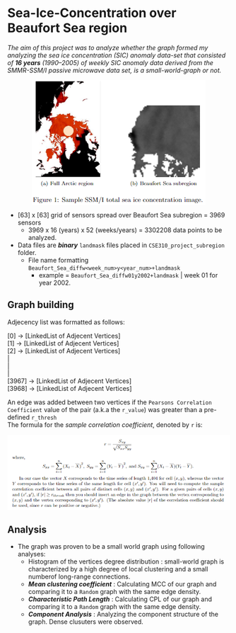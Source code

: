# Sea-Ice-Concentration over Beaufort Sea region
*The aim of this project was to analyze whether the graph formed my analyzing the sea ice concentration (SIC) anomaly data-set that consisted of __16 years__ (1990–2005) of weekly SIC  anomaly  data  derived  from  the  SMMR-SSM/I  passive  microwave  data  set, is a small-world-graph or not.*

<p align="center">
<img align="center" src="images/seaice.png">
</p>

* [63] x [63] grid of sensors spread over Beaufort Sea subregion = 3969 sensors
  * 3969 x 16 (years) x 52 (weeks/years) = 3302208 data points to be analyzed.
* Data files are *__binary__* `landmask` files placed in `CSE310_project_subregion` folder.
  * File name formatting `Beaufort_Sea_diffw<week_num>y<year_num>+landmask` 
    * example = `Beaufort_Sea_diffw01y2002+landmask` | week 01 for year 2002.

## Graph building 
Adjecency list was formatted as follows:

[0] -> [LinkedList of Adjecent Vertices] <br />
[1] -> [LinkedList of Adjecent Vertices]<br />
[2] -> [LinkedList of Adjecent Vertices]<br />
| <br />
| <br />
| <br />
[3967] -> [LinkedList of Adjecent Vertices]<br />
[3968] -> [LinkedList of Adjecent Vertices]<br />

An edge was added between two vertices if the `Pearsons Correlation Coefficient` value of the pair (a.k.a the `r_value`) was greater than a pre-defined `r_thresh`  
The formula for the *sample correlation coefficient*, denoted by `r` is: <br />

<p align="center">
<img src="images/seaice_2.png">
</p>

## Analysis 
* The graph was proven to be a small world graph using following analyses:
  * Histogram of the vertices degree distribution : small-world graph is characterized by a high degree of local clustering and a small numberof long-range connections.
  * *__Mean clustering coefficient__* : Calculating MCC of our graph and comparing it to a `Random` graph with the same edge density.
  * *__Characteristic Path Length__* : Calculating CPL of our graph and comparing it to a `Random` graph with the same edge density.
  * *__Component Analysis__* : Analyzing the component structure of the graph. Dense clusuters were observed.   
